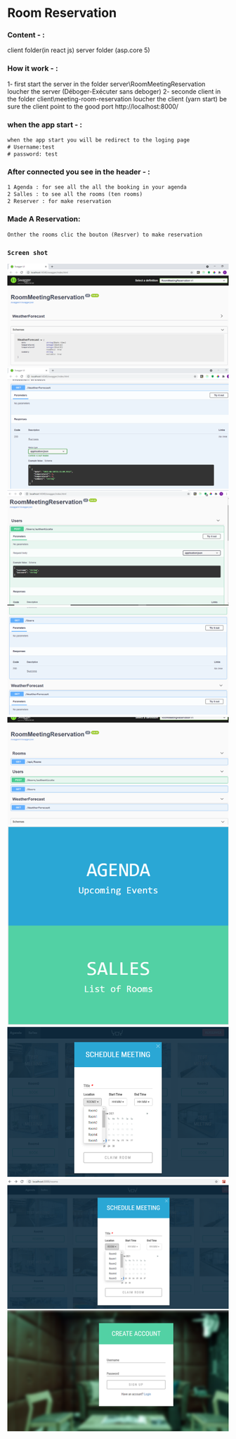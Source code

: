  # Room Reservation

### Content - :
  client folder(in react js)
  server folder (asp.core 5)

### How it work - :
  1- first start the server
    in the folder server\RoomMeetingReservation
	loucher the server (Déboger-Exécuter sans deboger)
  2- seconde client
    in the folder client\meeting-room-reservation
	loucher the client (yarn start)
	be sure the client point to the good port http://localhost:8000/

### when the app start - :
    when the app start you will be redirect to the loging page
	# Username:test
	# password: test
	
### After connected you see in the header  - :
    1 Agenda : for see all the all the booking in your agenda
    2 Salles : to see all the rooms (ten rooms) 
    2 Reserver : for make reservation 
	
### Made A Reservation:
    Onther the rooms clic the bouton (Resrver) to make reservation


### `Screen shot`
 ![alternative text](doc1.png "img")
 ![alternative text](doc2.png "img")
 ![alternative text](doc3.png "img")
 ![alternative text](doc4.png "img")
 ![alternative text](doc5.png "img")
 ![alternative text](doc6.png "img")
 ![alternative text](doc7.png "img")
 ![alternative text](doc8.png "img")
 ![alternative text](doc9.png "img")
